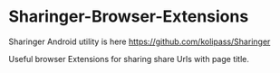 Sharinger-Browser-Extensions
============================

Sharinger  Android utility is  here https://github.com/kolipass/Sharinger

Useful browser Extensions  for sharing share Urls with page title.
